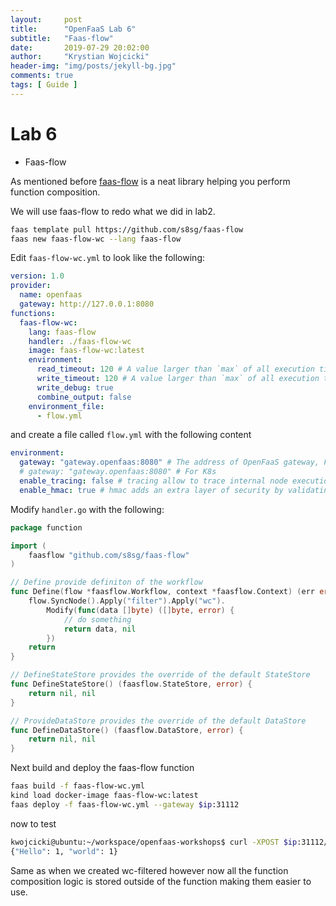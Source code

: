 ```yaml
---
layout:     post
title:      "OpenFaaS Lab 6"
subtitle:   "Faas-flow"
date:       2019-07-29 20:02:00
author:     "Krystian Wojcicki"
header-img: "img/posts/jekyll-bg.jpg"	
comments: true
tags: [ Guide ]
---
```


# Lab 6

* Faas-flow

As mentioned before [faas-flow](https://github.com/s8sg/faas-flow) is a neat library helping you perform function composition. 

We will use faas-flow to redo what we did in lab2.

```bash
faas template pull https://github.com/s8sg/faas-flow
faas new faas-flow-wc --lang faas-flow
```

Edit `faas-flow-wc.yml` to look like the following:

```yaml
version: 1.0
provider:
  name: openfaas
  gateway: http://127.0.0.1:8080
functions:
  faas-flow-wc:
    lang: faas-flow
    handler: ./faas-flow-wc
    image: faas-flow-wc:latest
    environment:
      read_timeout: 120 # A value larger than `max` of all execution times of Nodes
      write_timeout: 120 # A value larger than `max` of all execution times of Nodes
      write_debug: true
      combine_output: false
    environment_file:
      - flow.yml
```

and create a file called `flow.yml` with the following content
```yaml
environment:
  gateway: "gateway.openfaas:8080" # The address of OpenFaaS gateway, Faas-flow use this to forward completion event
  # gateway: "gateway.openfaas:8080" # For K8s 
  enable_tracing: false # tracing allow to trace internal node execution with opentracing
  enable_hmac: true # hmac adds an extra layer of security by validating the event source
```

Modify `handler.go` with the following:

```go
package function

import (
	faasflow "github.com/s8sg/faas-flow"
)

// Define provide definiton of the workflow
func Define(flow *faasflow.Workflow, context *faasflow.Context) (err error) {
	flow.SyncNode().Apply("filter").Apply("wc").
		Modify(func(data []byte) ([]byte, error) {
			// do something
			return data, nil
		})
	return
}

// DefineStateStore provides the override of the default StateStore
func DefineStateStore() (faasflow.StateStore, error) {
	return nil, nil
}

// ProvideDataStore provides the override of the default DataStore
func DefineDataStore() (faasflow.DataStore, error) {
	return nil, nil
}
```

Next build and deploy the faas-flow function

```bash
faas build -f faas-flow-wc.yml
kind load docker-image faas-flow-wc:latest
faas deploy -f faas-flow-wc.yml --gateway $ip:31112
```

now to test
```bash
kwojcicki@ubuntu:~/workspace/openfaas-workshops$ curl -XPOST $ip:31112/function/faas-flow-wc -d 'Hello of the world'
{"Hello": 1, "world": 1}
```

Same as when we created wc-filtered however now all the function composition logic is stored outside of the function making them easier to use.